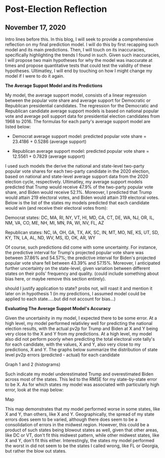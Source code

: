 # Post-Election Reflection 
## November 17, 2020

Intro lines before this. 
In this blog, I will seek to provide a comprehensive reflection on my final prediction model. I will do this by first recapping such model and its main predictions. Then, I will touch on its inaccuracies, specifically highlighting the trends I found in such. Given such inaccuracies, I will propose two main hypotheses for why the model was inaccurate at times and propose quantitative tests that could test the validity of these hypotheses. Ultimatley, I will end by touching on how I might change my model if I were to do it again. 

**The Average Suppot Model and its Predictions**

My model, the average support model, consists of a linear regression between the popular vote share and average support for Democratic or Republican presidential candidates. The regression for the Democratic and Republican candidate average support models is based on national popular vote and average poll support data for presidential election candidates from 1968 to 2016. The formulas for each party's average support model are listed below:

* Democrat average support model: predicted popular vote share = 23.4186 + 0.5286 (average support)

* Republican average support model: predicted popular vote share = 12.5561 + 0.7829 (average support)

I used such models the derive the national and state-level two-party popular vote shares for each two-party candidate in the 2020 election, based on national and state-level average support data from the 2020 election cycle, respectively. Ultimatley, my average support models predicted that Trump would receive 47.9% of the two-party popular vote share, and Biden would receive 52.1%. Moreover, I predicted that Trump would attain 219 electoral votes, and Biden would attain 319 electoral votes. Below is the list of the states my models predicted that each candidate would win (and receive their electoral votes from):

Democrat states: DC, MA, RI, NY, VT, HI, MD, CA, CT, DE, WA, NJ, OR, IL, NM, VA, CO, ME, NH, MI, MN, PA, WI, NV, FL, AZ

Republican states: NC, IA, OH, GA, TX, AK, SC, IN, MT, MO, NE, KS, UT, SD, KY, TN, LA, AL, ND, WV, MS, ID, OK, AR, WY

Of course, such predictions did come with some uncertainty. For instance, the predictive interval for Trump's projected popular vote share was between 37.86% and 54.57%; the predictive interval for Biden's projected popular vote share fell between 43.39% and 57.15%. Moreover, I anticipated further uncertainty on the state-level, given variation between different states on their polls' frequency and quality. 
(could include something about bias here, or maybe remove this section entirely).


should I justify application to state? probs not, will roast it and mention it later on in hypothesis 1 (in my predictions, I assumed model could be applied to each state.....but did not account for bias...)


**Evaluating The Average Suppot Model's Accuracy**

Given the uncertainity in my model, I expected there to be some error. At a high level, my model performed relativley well for predicting the national election results, with the actual pv2p for Trump and Biden at X and Y being very close to the X and Y from my predictions. At a high level, my model also did not perform poorly when predicting the total electoral vote tally's for each candidate, with the values, X and Y, also very close to my predictions, X and Y. The graphs below summarize the distribution of state level pv2p errors (predicted - actual) for each candidate

Graph 1 and 2 (histograms)

Such indicate my model underestimated Trump and overestimated Biden across most of the states. This led to the RMSE for my state-by-state error to be X. As for which states my model was associated with particularly high error, look at the map below:

Map 

This map demonstrates that my model performed worse in some states, like X and Y, than others, like X and Y. Geographically, the spread of my state errors does seem to be varied, although there does seem to be a consolidation of errors in the midwest region. However, this could be a product of such states being blowout states as well, given that other areas, like DC or VT, don't fit this midwest pattern, while other midwest states, like X and Y, don't fit this either. 
Interestingly, the states my model performed the worst in did not seem to be the states I called wrong, like FL or Georgia, but rather the blow out states. 










